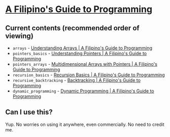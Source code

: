 # [A Filipino's Guide to Programming](https://youtube.com/playlist?list=PLRBUyvh6wWhEKZ4I9VH8mQz3YB8lRprAS)
## Current contents (recommended order of viewing)
 - `arrays` - [Understanding Arrays | A Filipino's Guide to Programming](https://youtu.be/mx41USUjP3o)
 - `pointers_basics` - [Understanding Pointers | A Filipino's Guide to Programming](https://youtu.be/pT-TzEUasA4)
 - `pointers_arrays` - [Multidimensional Arrays with Pointers | A Filipino's Guide to Programming](https://youtu.be/pT-TzEUasA4)
 - `recursion_basics` - [Recursion Basics | A Filipino's Guide to Programming](https://youtu.be/-gCizBiadyc)
 - `recursive_backtracking` - [Backtracking | A Filipino's Guide to Programming](https://youtu.be/FwviCj1pucc)
 - `dynamic_programming` - [Dynamic Programming | A Filipino's Guide to Programming](https://youtu.be/86UHKuOFr0E)
## Can I use this?
Yup. No worries on using it anywhere, even commercially. No need to credit me.
